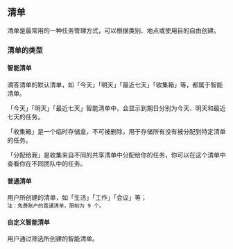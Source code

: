 ## 清单

清单是最常用的一种任务管理方式，可以根据类别、地点或使用目的自由创建。

### 清单的类型

#### 智能清单

滴答清单的默认清单，如「今天」「明天」「最近七天」「收集箱」等，都属于智能清单。

「今天」「明天」「最近七天」智能清单中，会显示到期日分别为今天、明天和最近七天的任务。

「收集箱」是一个临时存储盒，不可被删除，用于存储所有没有被分配到特定清单的任务。

「分配给我」是收集来自不同的共享清单中分配给你的任务，你可以在这个清单中查看你在不同团队中的任务。

#### 普通清单

用户所创建的清单，如「生活」「工作」「会议」等； <br>`注：免费账户的普通清单，限制为 9 个。`

#### 自定义智能清单

用户通过筛选所创建的智能清单。  

